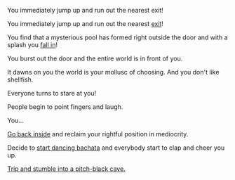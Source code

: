 You immediately jump up and run out the nearest exit!

You immediately jump up and run out the nearest [exit](../new-exit/new-exit.md)!

You find that a mysterious pool has formed right outside the door and with a splash
you [fall in](../mysterious-pool/mysterious-pool.md)!

You burst out the door and the entire world is in front of you.

It dawns on you the world is your mollusc of choosing. And you don't like shellfish.

Everyone turns to stare at you!

People begin to point fingers and laugh.

You...

[Go back inside](../marshmallow.md) and reclaim your rightful position in mediocrity.

Decide to [start dancing bachata](../start-dancing/startDancing.md) and everybody start to clap and cheer you up.

[Trip and stumble into a pitch-black cave.](grue/grue.md)
